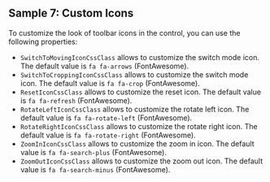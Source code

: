## Sample 7: Custom Icons

To customize the look of toolbar icons in the control, you can use the following properties:

* `SwitchToMovingIconCssClass` allows to customize the switch mode icon. The default value is `fa fa-arrows` (FontAwesome).
* `SwitchToCroppingIconCssClass` allows to customize the switch mode icon. The default value is `fa fa-crop` (FontAwesome).
* `ResetIconCssClass` allows to customize the reset icon. The default value is `fa fa-refresh` (FontAwesome).
* `RotateLeftIconCssClass` allows to customize the rotate left icon. The default value is `fa fa-rotate-left` (FontAwesome).
* `RotateRightIconCssClass` allows to customize the rotate right icon. The default value is `fa fa-rotate-right` (FontAwesome).
* `ZoomInIconCssClass` allows to customize the zoom in icon. The default value is `fa fa-search-plus` (FontAwesome).
* `ZoomOutIconCssClass` allows to customize the zoom out icon. The default value is `fa fa-search-minus` (FontAwesome).
